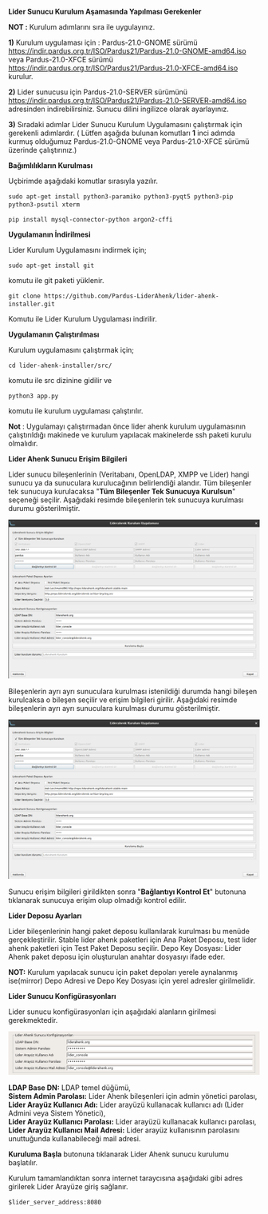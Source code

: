 
**Lider Sunucu Kurulum Aşamasında Yapılması Gerekenler**

**NOT :**  Kurulum adımlarını sıra ile uygulayınız. 

**1)**  Kurulum uygulaması için : Pardus-21.0-GNOME sürümü  https://indir.pardus.org.tr/ISO/Pardus21/Pardus-21.0-GNOME-amd64.iso veya Pardus-21.0-XFCE sürümü https://indir.pardus.org.tr/ISO/Pardus21/Pardus-21.0-XFCE-amd64.iso kurulur.

**2)** Lider sunucusu için Pardus-21.0-SERVER sürümünü https://indir.pardus.org.tr/ISO/Pardus21/Pardus-21.0-SERVER-amd64.iso adresinden indirebilirsiniz. Sunucu dilini ingilizce olarak ayarlayınız. 

**3)** Sıradaki adımlar Lider Sunucu Kurulum Uygulamasını çalıştırmak için gerekenli adımlardır. ( Lütfen aşağıda bulunan komutları **1** inci adımda kurmuş olduğumuz Pardus-21.0-GNOME veya Pardus-21.0-XFCE sürümü üzerinde çalıştırınız.)

**Bağımlılıkların Kurulması**


Uçbirimde aşağıdaki komutlar sırasıyla yazılır.

````
sudo apt-get install python3-paramiko python3-pyqt5 python3-pip python3-psutil xterm 
````

````
pip install mysql-connector-python argon2-cffi
````


**Uygulamanın İndirilmesi**

Lider Kurulum Uygulamasını indirmek için;

````
sudo apt-get install git
````

komutu ile git paketi yüklenir.

````
git clone https://github.com/Pardus-LiderAhenk/lider-ahenk-installer.git
````

Komutu ile Lider Kurulum Uygulaması indirilir.

**Uygulamanın Çalıştırılması**

Kurulum uygulamasını çalıştırmak için;

````
cd lider-ahenk-installer/src/
````

komutu ile src dizinine gidilir ve

````
python3 app.py
````

komutu ile kurulum uygulaması çalıştırılır.

**Not** : Uygulamayı çalıştırmadan önce lider ahenk kurulum uygulamasının çalıştırıldığı makinede ve  kurulum yapılacak makinelerde ssh paketi kurulu olmalıdır.

**Lider Ahenk Sunucu Erişim Bilgileri**

Lider sunucu bileşenlerinin (Veritabanı, OpenLDAP, XMPP ve Lider) hangi sunucu ya da sunuculara kurulucağının belirlendiği alandır. Tüm bileşenler tek sunucuya kurulacaksa "**Tüm Bileşenler Tek Sunucuya Kurulsun**" seçeneği seçilir. 
Aşağıdaki resimde bileşenlerin tek sunucuya kurulması durumu gösterilmiştir.

![1](./images/inst3.1.png)

Bileşenlerin ayrı ayrı sunuculara kurulması istenildiği durumda hangi bileşen kurulcaksa o bileşen seçilir ve erişim bilgileri girilir.
Aşağıdaki resimde bileşenlerin ayrı ayrı sunuculara kurulması durumu gösterilmiştir.

![2](./images/inst3.1.png)

Sunucu erişim bilgileri girildikten sonra "**Bağlantıyı Kontrol Et**" butonuna tıklanarak sunucuya erişim olup olmadığı kontrol edilir.

**Lider Deposu Ayarları**

Lider bileşenlerinin hangi paket deposu kullanılarak kurulması bu menüde gerçekleştirilir. Stable lider ahenk paketleri için Ana Paket Deposu, test lider ahenk paketleri için Test Paket Deposu seçilir.
Depo Key Dosyası: Lider Ahenk paket deposu için oluşturulan anahtar dosyasıyı ifade eder.

**NOT:** Kurulum yapılacak sunucu için paket depoları yerele aynalanmış ise(mirror) Depo Adresi ve Depo Key Dosyası için yerel adresler girilmelidir.
 
**Lider Sunucu Konfigürasyonları**

Lider sunucu konfigürasyonları için aşağıdaki alanların girilmesi gerekmektedir.

![3](./images/3.png)

**LDAP Base DN:** LDAP temel düğümü,<br>
**Sistem Admin Parolası:** Lider Ahenk bileşenleri için admin yönetici parolası,<br>
**Lider Arayüz Kullanıcı Adı:** Lider arayüzü kullanacak kullanıcı adı (Lider Admini veya Sistem Yönetici), <br>
**Lider Arayüz Kullanıcı Parolası:** Lider arayüzü kullanacak kullanıcı parolası, <br>
**Lider Arayüz Kullanıcı Mail Adresi:** Lider arayüz kullanısının parolasını unuttuğunda kullanabileceği mail adresi.


**Kuruluma Başla** butonuna tıklanarak Lider Ahenk sunucu kurulumu başlatılır.

Kurulum tamamlandıktan sonra internet taraycısına
aşağıdaki gibi adres girilerek Lider Arayüze giriş sağlanır.

````
$lider_server_address:8080
````


<link href=/lider2.0/assets/style.css rel=stylesheet></link>
